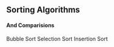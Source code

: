  ## Sorting Algorithms 
 #### And Comparisions

 <p className='link-container'>
    <Link href='/algorithms/sorting/bubble-sort'><a className='link'>Bubble Sort</a></Link>
    <Link href='/algorithms/sorting/selection-sort'><a className='link'>Selection Sort</a></Link>
    <Link href='/algorithms/sorting/insertion-sort'><a className='link'>Insertion Sort</a></Link>
  </p>